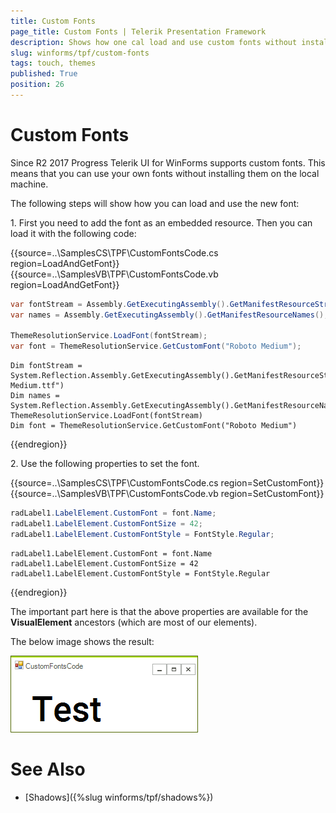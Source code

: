 ```yaml
---
title: Custom Fonts
page_title: Custom Fonts | Telerik Presentation Framework
description: Shows how one cal load and use custom fonts without installing them on the client machine. 
slug: winforms/tpf/custom-fonts
tags: touch, themes
published: True
position: 26
---
```


# Custom Fonts

Since R2 2017 Progress Telerik UI for WinForms supports custom fonts. This means that you can use your own fonts without installing them on the local machine. 

The following steps will show how you can load and use the new font:

1\. First you need to add the font as an embedded resource. Then you can load it with the following code: 

{{source=..\SamplesCS\TPF\CustomFontsCode.cs region=LoadAndGetFont}} 
{{source=..\SamplesVB\TPF\CustomFontsCode.vb region=LoadAndGetFont}}
````C#
var fontStream = Assembly.GetExecutingAssembly().GetManifestResourceStream(@"SamplesCS.Resources.Roboto-Medium.ttf");
var names = Assembly.GetExecutingAssembly().GetManifestResourceNames();
          
ThemeResolutionService.LoadFont(fontStream);
var font = ThemeResolutionService.GetCustomFont("Roboto Medium");

````
````VB.NET
Dim fontStream = System.Reflection.Assembly.GetExecutingAssembly().GetManifestResourceStream("SamplesCS.Resources.Roboto-Medium.ttf")
Dim names = System.Reflection.Assembly.GetExecutingAssembly().GetManifestResourceNames()
ThemeResolutionService.LoadFont(fontStream)
Dim font = ThemeResolutionService.GetCustomFont("Roboto Medium")

```` 



{{endregion}} 


2\. Use the following properties to set the font. 

{{source=..\SamplesCS\TPF\CustomFontsCode.cs region=SetCustomFont}} 
{{source=..\SamplesVB\TPF\CustomFontsCode.vb region=SetCustomFont}}
````C#
radLabel1.LabelElement.CustomFont = font.Name;
radLabel1.LabelElement.CustomFontSize = 42;
radLabel1.LabelElement.CustomFontStyle = FontStyle.Regular;

````
````VB.NET
radLabel1.LabelElement.CustomFont = font.Name
radLabel1.LabelElement.CustomFontSize = 42
radLabel1.LabelElement.CustomFontStyle = FontStyle.Regular

```` 



{{endregion}} 

The important part here is that the above properties are available for the __VisualElement__ ancestors (which are most of our elements).

The below image shows the result:

![tpf-custom-fonts001](images/tpf-custom-fonts001.png)     

# See Also

* [Shadows]({%slug winforms/tpf/shadows%})